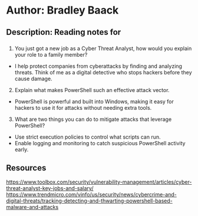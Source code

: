 # Author: Bradley Baack

## Description: Reading notes for

### 


1) You just got a new job as a Cyber Threat Analyst, how would you explain your role to a family member?
  - I help protect companies from cyberattacks by finding and analyzing threats. Think of me as a digital detective who stops hackers before they cause damage.
2) Explain what makes PowerShell such an effective attack vector.
  - PowerShell is powerful and built into Windows, making it easy for hackers to use it for attacks without needing extra tools.
3) What are two things you can do to mitigate attacks that leverage PowerShell?
  - Use strict execution policies to control what scripts can run.
  - Enable logging and monitoring to catch suspicious PowerShell activity early.


## Resources
https://www.toolbox.com/security/vulnerability-management/articles/cyber-threat-analyst-key-jobs-and-salary/
https://www.trendmicro.com/vinfo/us/security/news/cybercrime-and-digital-threats/tracking-detecting-and-thwarting-powershell-based-malware-and-attacks







